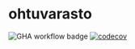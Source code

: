 # ohtuvarasto

![GHA workflow badge](https://github.com/eapulkkinen/ohtuvarasto/workflows/CI/badge.svg) [![codecov](https://codecov.io/github/eapulkkinen/ohtuvarasto/graph/badge.svg?token=BZF00HFSIJ)](https://codecov.io/github/eapulkkinen/ohtuvarasto)
